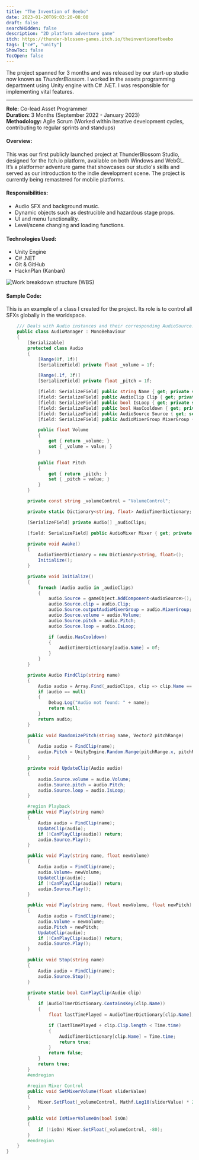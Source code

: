 ```yaml
---
title: "The Invention of Beebo"
date: 2023-01-20T09:03:20-08:00
draft: false
searchHidden: false
description: "2D platform adventure game"
itch: https://thunder-blossom-games.itch.io/theinventionofbeebo
tags: ["c#", "unity"]
ShowToc: false
TocOpen: false
---
```

The project spanned for 3 months and was released by our start-up studio now known as *ThunderBlossom*. I worked in the assets programming department using Unity engine with C# .NET. I was responsible for implementing vital features.

</truncate>

<hr>

**Role:** Co-lead Asset Programmer<br>
**Duration:** 3 Months (September 2022 - January 2023)<br>
**Methodology:** Agile Scrum (Worked within iterative development cycles, contributing to regular sprints and standups)

#### **Overview:** 
This was our first publicly launched project at ThunderBlossom Studio, designed for the Itch.io platform, available on both Windows and WebGL. It’s a platformer adventure game that showcases our studio's skills and served as our introduction to the indie development scene. The project is currently being remastered for mobile platforms.

#### **Responsibilities:**
- Audio SFX and background music.
- Dynamic objects such as destrucible and hazardous stage props.
- UI and menu functionality.
- Level/scene changing and loading functions.

#### **Technologies Used:**
- Unity Engine
- C# .NET
- Git & GitHub
- HacknPlan (Kanban)

![Work breakdown structure (WBS)](https://i.imgur.com/EJc2mUR.png)

#### **Sample Code:**

This is an example of a class I created for the project. Its role is to control all SFXs globally in the worldspace.

```cs
    /// Deals with Audio instances and their corresponding AudioSource. Hooks up with AudioMixer.
    public class AudioManager : MonoBehaviour
    {
        [Serializable]
        protected class Audio
        {
            [Range(0f, 1f)]
            [SerializeField] private float _volume = 1f;

            [Range(.1f, 3f)]
            [SerializeField] private float _pitch = 1f;

            [field: SerializeField] public string Name { get; private set; }
            [field: SerializeField] public AudioClip Clip { get; private set; }
            [field: SerializeField] public bool IsLoop { get; private set; }
            [field: SerializeField] public bool HasCooldown { get; private set; }
            [field: SerializeField] public AudioSource Source { get; set; }
            [field: SerializeField] public AudioMixerGroup MixerGroup { get; private set; }

            public float Volume
            {
                get { return _volume; }
                set { _volume = value; }
            }

            public float Pitch
            {
                get { return _pitch; }
                set { _pitch = value; }
            }
        }

        private const string _volumeControl = "VolumeControl";

        private static Dictionary<string, float> AudioTimerDictionary;

        [SerializeField] private Audio[] _audioClips;

        [field: SerializeField] public AudioMixer Mixer { get; private set; }

        private void Awake()
        {
            AudioTimerDictionary = new Dictionary<string, float>();
            Initialize();
        }

        private void Initialize()
        {
            foreach (Audio audio in _audioClips)
            {
                audio.Source = gameObject.AddComponent<AudioSource>();
                audio.Source.clip = audio.Clip;
                audio.Source.outputAudioMixerGroup = audio.MixerGroup;
                audio.Source.volume = audio.Volume;
                audio.Source.pitch = audio.Pitch;
                audio.Source.loop = audio.IsLoop;

                if (audio.HasCooldown)
                {
                    AudioTimerDictionary[audio.Name] = 0f;
                }
            }
        }

        private Audio FindClip(string name)
        {
            Audio audio = Array.Find(_audioClips, clip => clip.Name == name);
            if (audio == null)
            {
                Debug.Log("Audio not found: " + name);
                return null;
            }
            return audio;
        }

        public void RandomizePitch(string name, Vector2 pitchRange)
        {
            Audio audio = FindClip(name);
            audio.Pitch = UnityEngine.Random.Range(pitchRange.x, pitchRange.y);
        }

        private void UpdateClip(Audio audio)
        {
            audio.Source.volume = audio.Volume;
            audio.Source.pitch = audio.Pitch;
            audio.Source.loop = audio.IsLoop;
        }

        #region Playback
        public void Play(string name)
        {
            Audio audio = FindClip(name);
            UpdateClip(audio);
            if (!CanPlayClip(audio)) return;
            audio.Source.Play();
        }

        public void Play(string name, float newVolume)
        {
            Audio audio = FindClip(name);
            audio.Volume= newVolume;
            UpdateClip(audio);
            if (!CanPlayClip(audio)) return;
            audio.Source.Play();
        }

        public void Play(string name, float newVolume, float newPitch)
        {
            Audio audio = FindClip(name);
            audio.Volume = newVolume;
            audio.Pitch = newPitch;
            UpdateClip(audio);
            if (!CanPlayClip(audio)) return;
            audio.Source.Play();
        }

        public void Stop(string name)
        {
            Audio audio = FindClip(name);
            audio.Source.Stop();
        }

        private static bool CanPlayClip(Audio clip)
        {
            if (AudioTimerDictionary.ContainsKey(clip.Name))
            {
                float lastTimePlayed = AudioTimerDictionary[clip.Name];

                if (lastTimePlayed + clip.Clip.length < Time.time)
                {
                    AudioTimerDictionary[clip.Name] = Time.time;
                    return true;
                }
                return false;
            }
            return true;
        }
        #endregion

        #region Mixer Control
        public void SetMixerVolume(float sliderValue)
        {
            Mixer.SetFloat(_volumeControl, Mathf.Log10(sliderValue) * 20);
        }

        public void IsMixerVolumeOn(bool isOn)
        {
            if (!isOn) Mixer.SetFloat(_volumeControl, -80);
        }
        #endregion
    }
}
```
